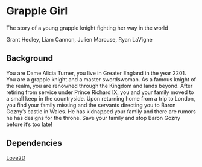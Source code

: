 # Grapple Girl
The story of a young grapple knight fighting her way in the world

Grant Hedley, Liam Cannon, Julien Marcuse, Ryan LaVigne

## Background
You are Dame Alicia Turner, you live in Greater England in the year 2201. You are a grapple knight and a master swordswoman. As a famous knight of the realm, you are renowned through the Kingdom and lands beyond. After retiring from service under Prince Richard IX, you and your family moved to a small keep in the countryside. Upon returning home from a trip to London, you find your family missing and the servants directing you to Baron Gozny’s castle in Wales. He has kidnapped your family and there are rumors he has designs for the throne. Save your family and stop Baron Gozny before it’s too late!

## Dependencies 
[Love2D](https://love2d.org/)
